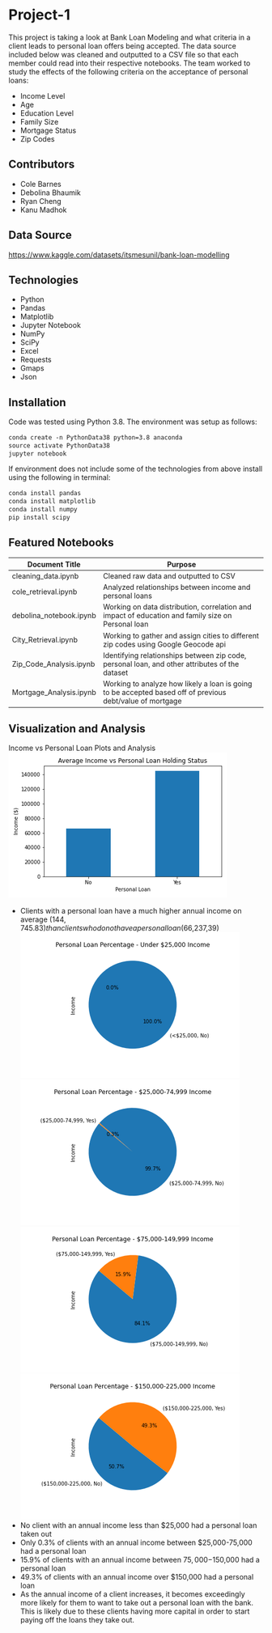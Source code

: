 # Project-1
This project is taking a look at Bank Loan Modeling and what criteria in a client leads to personal loan offers being accepted. The data source included below was cleaned and outputted to a CSV file so that each member could read into their respective notebooks. The team worked to study the effects of the following criteria on the acceptance of personal loans:
* Income Level
* Age
* Education Level
* Family Size
* Mortgage Status
* Zip Codes

## Contributors
* Cole Barnes
* Debolina Bhaumik
* Ryan Cheng
* Kanu Madhok

## Data Source
https://www.kaggle.com/datasets/itsmesunil/bank-loan-modelling

## Technologies
* Python
* Pandas
* Matplotlib
* Jupyter Notebook
* NumPy
* SciPy
* Excel
* Requests
* Gmaps
* Json

## Installation
Code was tested using Python 3.8. The environment was setup as follows:
```
conda create -n PythonData38 python=3.8 anaconda
source activate PythonData38
jupyter notebook
```
If environment does not include some of the technologies from above install using the following in terminal:
```
conda install pandas
conda install matplotlib
conda install numpy
pip install scipy
```

## Featured Notebooks
| Document Title | Purpose |
| ------------- | ------------- |
| cleaning_data.ipynb | Cleaned raw data and outputted to CSV |
| cole_retrieval.ipynb | Analyzed relationships between income and personal loans  |
| debolina_notebook.ipynb | Working on data distribution, correlation and impact of education and family size on Personal loan |
| City_Retrieval.ipynb | Working to gather and assign cities to different zip codes using Google Geocode api |
| Zip_Code_Analysis.ipynb | Identifying relationships between zip code, personal loan, and other attributes of the dataset |
| Mortgage_Analysis.ipynb | Working to analyze how likely a loan is going to be accepted based off of previous debt/value of mortgage |

## Visualization and Analysis
Income vs Personal Loan Plots and Analysis<br/>
![Bar plot of mean incomes](/graphs/income_plots/income_loans_bar.png)
* Clients with a personal loan have a much higher annual income on average ($144,745.83) than clients who do not have a personal loan ($66,237,39)<br/>
![Bin1 Pie](/graphs/income_plots/income_bin1_loans_pie.png)
![Bin2 Pie](/graphs/income_plots/income_bin2_loans_pie.png)
![Bin3 Pie](/graphs/income_plots/income_bin3_loans_pie.png)
![Bin4 Pie](/graphs/income_plots/income_bin4_loans_pie.png)
* No client with an annual income less than $25,000 had a personal loan taken out
* Only 0.3% of clients with an annual income between $25,000-75,000 had a personal loan
* 15.9% of clients with an annual income between $75,000-$150,000 had a personal loan
* 49.3% of clients with an annual income over $150,000 had a personal loan
* As the annual income of a client increases, it becomes exceedingly more likely for them to want to take out a personal loan with the bank. This is likely due to these clients having more capital in order to start paying off the loans they take out.<br/>  

